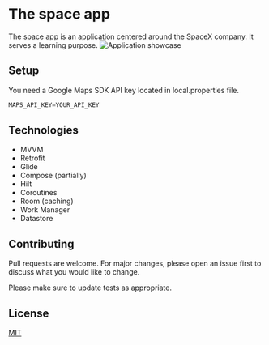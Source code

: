 # The space app

The space app is an application centered around the SpaceX company. It serves a learning purpose.
![Application showcase](blob/spaceapp.png?raw=true "The space app")


## Setup

You need a Google Maps SDK API key located in local.properties file.

```gradle
MAPS_API_KEY=YOUR_API_KEY
```

## Technologies

* MVVM
* Retrofit
* Glide
* Compose (partially)
* Hilt
* Coroutines
* Room (caching)
* Work Manager
* Datastore

## Contributing
Pull requests are welcome. For major changes, please open an issue first to discuss what you would like to change.

Please make sure to update tests as appropriate.

## License
[MIT](https://choosealicense.com/licenses/mit/)